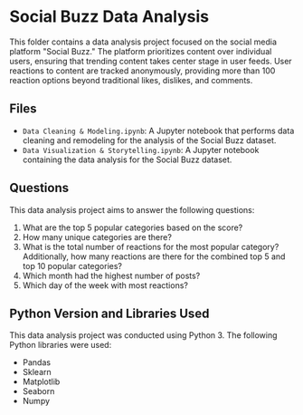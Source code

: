 # Social Buzz Data Analysis

This folder contains a data analysis project focused on the social media platform "Social Buzz." The platform prioritizes content over individual users, ensuring that trending content takes center stage in user feeds. User reactions to content are tracked anonymously, providing more than 100 reaction options beyond traditional likes, dislikes, and comments.

## Files

- `Data Cleaning & Modeling.ipynb`: A Jupyter notebook that performs data cleaning and remodeling for the analysis of the Social Buzz dataset.
- `Data Visualization & Storytelling.ipynb`: A Jupyter notebook containing the data analysis for the Social Buzz dataset.

## Questions

This data analysis project aims to answer the following questions:

1. What are the top 5 popular categories based on the score?
2. How many unique categories are there?
3. What is the total number of reactions for the most popular category? Additionally, how many reactions are there for the combined top 5 and top 10 popular categories?
4. Which month had the highest number of posts?
5. Which day of the week with most reactions?

## Python Version and Libraries Used

This data analysis project was conducted using Python 3. The following Python libraries were used:

- Pandas
- Sklearn
- Matplotlib
- Seaborn
- Numpy
